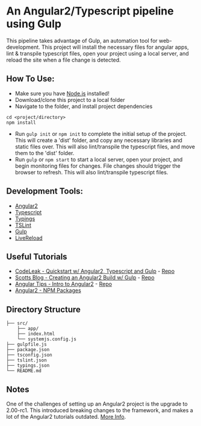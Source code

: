 # An Angular2/Typescript pipeline using Gulp


This pipeline takes advantage of Gulp, an automation tool for web-development.  This project will install the necessary files for angular apps, lint & transpile typescript files, open your project using a local server, and reload the site when a file change is detected.


## How To Use:

- Make sure you have [Node.js](https://nodejs.org/en/) installed!
- Download/clone this project to a local folder
- Navigate to the folder, and install project dependencies
```
cd <project/directory>
npm install
```
- Run `gulp init` or `npm init` to complete the initial setup of the project.  This will create a 'dist' folder, and copy any necessary libraries and static files over.  This will also lint/transpile the typescript files, and move them to the 'dist' folder.
- Run `gulp` or `npm start` to start a local server, open your project, and begin monitoring files for changes.  File changes should trigger the browser to refresh.  This will also lint/transpile typescript files.


## Development Tools:

- [Angular2](https://angular.io/)
- [Typescript](http://www.typescriptlang.org/)
- [Typings](https://github.com/typings/typings)
- [TSLint](https://www.npmjs.com/package/tslint)
- [Gulp](http://gulpjs.com/)
- [LiveReload](http://livereload.com//)


## Useful Tutorials
 - [CodeLeak - Quickstart w/ Angular2, Typescript and Gulp](http://blog.codeleak.pl/2016/03/quickstart-angular2-with-typescript-and.html) - [Repo](https://github.com/kolorobot/angular2-typescript-gulp)
 - [Scotts Blog - Creating an Angular2 Build w/ Gulp](http://blog.scottlogic.com/2015/12/24/creating-an-angular-2-build.html) - [Repo](https://github.com/ColinEberhardt/angular2-tour-of-heroes)
 - [Angular Tips - Intro to Angular2](http://angular-tips.com/blog/2015/05/an-introduction-to-angular-2/) - [Repo](https://github.com/angular-tips/GermanWords-frontend-angular-2)
 - [Angular2 - NPM Packages](https://angular.io/docs/ts/latest/guide/npm-packages.html)


## Directory Structure

```
├── src/
    ├── app/
    ├── index.html
    └── systemjs.config.js
├── gulpfile.js
├── package.json
├── tsconfig.json
├── tslint.json
├── typings.json
└── README.md
```


## Notes

One of the challenges of setting up an Angular2 project is the upgrade to 2.00-rc1.  This introduced breaking changes to the framework, and makes a lot of the Angular2 tutorials outdated. [More Info](https://github.com/angular/angular/blob/master/CHANGELOG.md).
